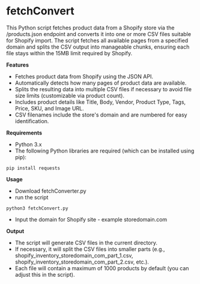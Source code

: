 # fetchConvert
This Python script fetches product data from a Shopify store via the /products.json endpoint and converts it into one or more CSV files suitable for Shopify import. The script fetches all available pages from a specified domain and splits the CSV output into manageable chunks, ensuring each file stays within the 15MB limit required by Shopify.


**Features**

* Fetches product data from Shopify using the JSON API.
* Automatically detects how many pages of product data are available.
* Splits the resulting data into multiple CSV files if necessary to avoid file size limits (customizable via product count).
* Includes product details like Title, Body, Vendor, Product Type, Tags, Price, SKU, and Image URL.
* CSV filenames include the store's domain and are numbered for easy identification.

**Requirements**
* Python 3.x
* The following Python libraries are required (which can be installed using pip):

`pip install requests`

**Usage**
* Download fetchConverter.py 
* run the script

`python3 fetchConvert.py`

* Input the domain for Shopify site - example storedomain.com 

**Output**
* The script will generate CSV files in the current directory.
* If necessary, it will split the CSV files into smaller parts (e.g., shopify_inventory_storedomain_com_part_1.csv, shopify_inventory_storedomain_com_part_2.csv, etc.).
* Each file will contain a maximum of 1000 products by default (you can adjust this in the script).
